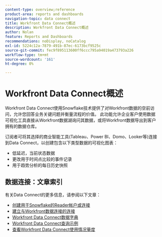```yaml
---
content-type: overview;reference
product-area: reports and dashboards
navigation-topic: data connect
title: Workfront Data Connect概述
description: Workfront Data Connect概述
author: Nolan
feature: Reports and Dashboards
recommendations: noDisplay, noCatalog
exl-id: 5224c12a-7879-491b-87ec-6173bcf9525c
source-git-commit: fec9f895113600ff6ccc795a94019a473793a226
workflow-type: tm+mt
source-wordcount: '161'
ht-degree: 0%

---
```


# Workfront Data Connect概述

Workfront Data Connect使用Snowflake技术提供了对Workfront数据的空前访问，允许您回答业务关键问题并衡量流程的价值。 此功能允许企业客户使用数据可视化工具直接从Workfront数据湖询问其数据，或将Workfront数据导出到客户拥有的数据仓库。

订阅者可将其选择的商业智能工具(Tableau、Power BI、Domo、Looker等)连接到Data Connect，以创建包含以下类型数据的可视化图表：

* 低延迟，当前状态数据
* 更改用于时间点比较的事件记录
* 用于趋势分析的每日历史快照

## 数据连接：文章索引

有关Data Connect的更多信息，请参阅以下文章：

* [创建用于Snowflake的Reader帐户或连接](/help/quicksilver/reports-and-dashboards/data-lake/create-a-reader-account.md)
* [建立与Workfront数据连接的连接](/help/quicksilver/reports-and-dashboards/data-lake/share-data-externally.md)
* [Workfront Data Connect数据字典](/help/quicksilver/reports-and-dashboards/data-lake/data-dictionary.md)
* [Workfront Data Connect查询示例](/help/quicksilver/reports-and-dashboards/data-lake/basic-query-examples.md)
* [查看Workfront Data Connect使用情况量度](/help/quicksilver/reports-and-dashboards/data-lake/view-usage-metrics.md)
